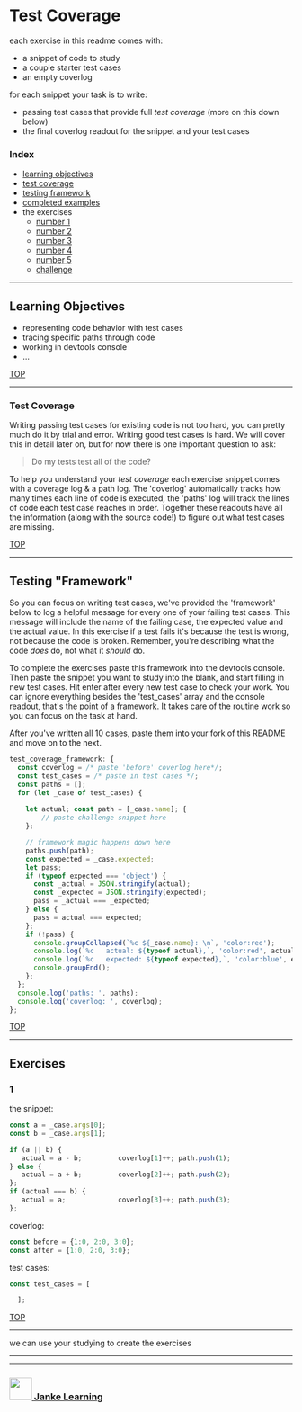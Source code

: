 # Test Coverage

each exercise in this readme comes with:
* a snippet of code to study
* a couple starter test cases
* an empty coverlog

for each snippet your task is to write:
* passing test cases that provide full _test coverage_ (more on this down below)
* the final coverlog readout for the snippet and your test cases 

### Index
* [learning objectives](#learning-objectives)
* [test coverage](#test-coverage)
* [testing framework](#testing-framework)
* [completed examples](./completed-examples.md)
* the exercises
    * [number 1](#1)
    * [number 2](#2)
    * [number 3](#3)
    * [number 4](#4)
    * [number 5](#5)
    * [challenge](#challenge)

---

## Learning Objectives

* representing code behavior with test cases
* tracing specific paths through code
* working in devtools console
* ...

[TOP](#test-coverage)

---

### Test Coverage

Writing passing test cases for existing code is not too hard, you can pretty much do it by trial and error. Writing good test cases is hard.  We will cover this in detail later on, but for now there is one important question to ask:
> Do my tests test all of the code?  

To help you understand your _test coverage_ each exercise snippet comes with a coverage log & a path log.  The 'coverlog' automatically tracks how many times each line of code is executed, the 'paths' log will track the lines of code each test case reaches in order.  Together these readouts have all the information (along with the source code!) to figure out what test cases are missing.



[TOP](#test-coverage)

---

## Testing "Framework"

So you can focus on writing test cases, we've provided the 'framework' below to log a helpful message for every one of your failing test cases.  This message will include the name of the failing case, the expected value and the actual value.  In this exercise if a test fails it's because the test is wrong, not because the code is broken.  Remember, you're describing what the code _does_ do, not what it _should_ do.

To complete the exercises paste this framework into the devtools console.  Then paste the snippet you want to study into the blank, and start filling in new test cases.  Hit enter after every new test case to check your work.  You can ignore everything besides the 'test\_cases' array and the console readout, that's the point of a framework.  It takes care of the routine work so you can focus on the task at hand.

After you've written all 10 cases, paste them into your fork of this README and move on to the next. 

```js
test_coverage_framework: {
  const coverlog = /* paste 'before' coverlog here*/; 
  const test_cases = /* paste in test cases */;
  const paths = [];
  for (let _case of test_cases) {
  
    let actual; const path = [_case.name]; { 
        // paste challenge snippet here
    };

    // framework magic happens down here
    paths.push(path);
    const expected = _case.expected;
    let pass;
    if (typeof expected === 'object') {
      const _actual = JSON.stringify(actual);
      const _expected = JSON.stringify(expected);
      pass = _actual === _expected;
    } else {
      pass = actual === expected;
    };
    if (!pass) {
      console.groupCollapsed(`%c ${_case.name}: \n`, 'color:red');
      console.log(`%c   actual: ${typeof actual},`, 'color:red', actual);
      console.log(`%c   expected: ${typeof expected},`, 'color:blue', expected);
      console.groupEnd();
    };
  };
  console.log('paths: ', paths);
  console.log('coverlog: ', coverlog);
};
```
[TOP](#test-coverage)

---

## Exercises

### 1

the snippet:
```js
const a = _case.args[0];
const b = _case.args[1];

if (a || b) {
   actual = a - b;         coverlog[1]++; path.push(1);
} else {
   actual = a + b;         coverlog[2]++; path.push(2);
};
if (actual === b) {
   actual = a;             coverlog[3]++; path.push(3);
};
```
coverlog:
```js
const before = {1:0, 2:0, 3:0};
const after = {1:0, 2:0, 3:0};
```
test cases:
```js
const test_cases = [

  ];
```
[TOP](#test-coverage)

---

we can use your studying to create the exercises











___
___
### <a href="http://janke-learning.org" target="_blank"><img src="https://user-images.githubusercontent.com/18554853/50098409-22575780-021c-11e9-99e1-962787adaded.png" width="40" height="40"></img> Janke Learning</a>
